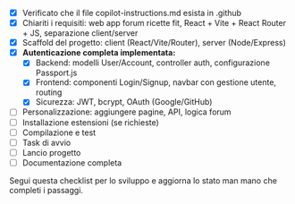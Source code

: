 - [x] Verificato che il file copilot-instructions.md esista in .github
- [x] Chiariti i requisiti: web app forum ricette fit, React + Vite + React Router + JS, separazione client/server
- [x] Scaffold del progetto: client (React/Vite/Router), server (Node/Express)
- [x] **Autenticazione completa implementata:**
  - [x] Backend: modelli User/Account, controller auth, configurazione Passport.js
  - [x] Frontend: componenti Login/Signup, navbar con gestione utente, routing
  - [x] Sicurezza: JWT, bcrypt, OAuth (Google/GitHub)
- [ ] Personalizzazione: aggiungere pagine, API, logica forum
- [ ] Installazione estensioni (se richieste)
- [ ] Compilazione e test
- [ ] Task di avvio
- [ ] Lancio progetto
- [ ] Documentazione completa

Segui questa checklist per lo sviluppo e aggiorna lo stato man mano che completi i passaggi.
